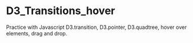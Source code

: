# D3_Transitions_hover
Practice with Javascript D3.transition, D3.pointer, D3.quadtree, hover over elements, drag and drop.
